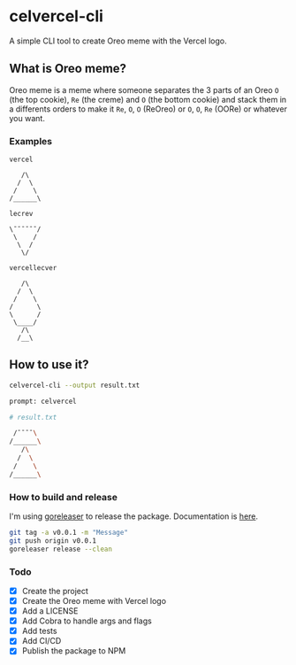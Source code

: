 # celvercel-cli

A simple CLI tool to create Oreo meme with the Vercel logo.

## What is Oreo meme?

Oreo meme is a meme where someone separates the 3 parts of an Oreo `O` (the top cookie), `Re` (the creme) and `O` (the bottom cookie) and stack them in a differents orders to make it `Re`, `O`, `O` (ReOreo) or `O`, `O`, `Re` (OORe) or whatever you want.

### Examples

`vercel`
```
   /\
  /  \
 /    \
/______\
```

`lecrev`
```
\¯¯¯¯¯¯/
 \    /
  \  /
   \/
```

`vercellecver`
```
   /\
  /  \
 /    \
/      \
\      /
 \____/
   /\
  /__\
```
## How to use it?

```bash
celvercel-cli --output result.txt

prompt: celvercel

# result.txt

 /¯¯¯¯\
/______\
   /\
  /  \
 /    \
/______\

```

### How to build and release

I'm using [goreleaser](https://goreleaser.com/) to release the package. Documentation is [here](https://goreleaser.com/quick-start/).

```bash
git tag -a v0.0.1 -m "Message"
git push origin v0.0.1
goreleaser release --clean
```

### Todo

- [x] Create the project
- [x] Create the Oreo meme with Vercel logo
- [x] Add a LICENSE
- [x] Add Cobra to handle args and flags
- [x] Add tests
- [x] Add CI/CD
- [x] Publish the package to NPM